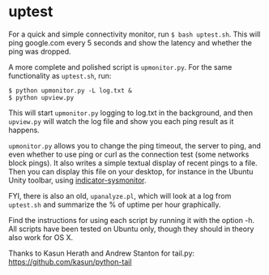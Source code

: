 uptest
======

For a quick and simple connectivity monitor, run `$ bash uptest.sh`. This will ping google.com every 5 seconds and show the latency and whether the ping was dropped.

A more complete and polished script is `upmonitor.py`. For the same functionality as `uptest.sh`, run:
```
$ python upmonitor.py -L log.txt &
$ python upview.py
```
This will start `upmonitor.py` logging to log.txt in the background, and then `upview.py` will watch the log file and show you each ping result as it happens.

`upmonitor.py` allows you to change the ping timeout, the server to ping, and even whether to use ping or curl as the connection test (some networks block pings). It also writes a simple textual display of recent pings to a file. Then you can display this file on your desktop, for instance in the Ubuntu Unity toolbar, using [indicator-sysmonitor](http://www.omgubuntu.co.uk/2011/03/indicator-sysmonitor-simple-system-stats-app-for-ubuntu).

FYI, there is also an old, `upanalyze.pl`, which will look at a log from `uptest.sh` and summarize the % of uptime per hour graphically.

Find the instructions for using each script by running it with the option -h. All scripts have been tested on Ubuntu only, though they should in theory also work for OS X.

Thanks to Kasun Herath and Andrew Stanton for tail.py:  
https://github.com/kasun/python-tail

